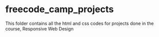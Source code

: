 # freecode_camp_projects
This folder contains all the html and css codes for projects done in the course, Responsive Web Design
